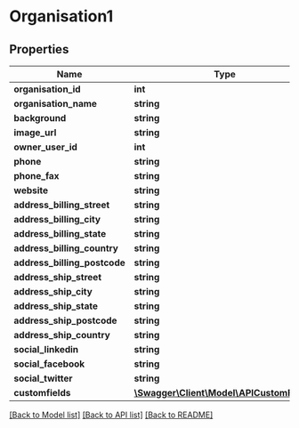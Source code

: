 # Organisation1

## Properties
Name | Type | Description | Notes
------------ | ------------- | ------------- | -------------
**organisation_id** | **int** |  | 
**organisation_name** | **string** |  | 
**background** | **string** |  | [optional] 
**image_url** | **string** |  | [optional] 
**owner_user_id** | **int** |  | [optional] 
**phone** | **string** |  | [optional] 
**phone_fax** | **string** |  | [optional] 
**website** | **string** |  | [optional] 
**address_billing_street** | **string** |  | [optional] 
**address_billing_city** | **string** |  | [optional] 
**address_billing_state** | **string** |  | [optional] 
**address_billing_country** | **string** |  | [optional] 
**address_billing_postcode** | **string** |  | [optional] 
**address_ship_street** | **string** |  | [optional] 
**address_ship_city** | **string** |  | [optional] 
**address_ship_state** | **string** |  | [optional] 
**address_ship_postcode** | **string** |  | [optional] 
**address_ship_country** | **string** |  | [optional] 
**social_linkedin** | **string** |  | [optional] 
**social_facebook** | **string** |  | [optional] 
**social_twitter** | **string** |  | [optional] 
**customfields** | [**\Swagger\Client\Model\APICustomField[]**](APICustomField.md) |  | [optional] 

[[Back to Model list]](../README.md#documentation-for-models) [[Back to API list]](../README.md#documentation-for-api-endpoints) [[Back to README]](../README.md)


